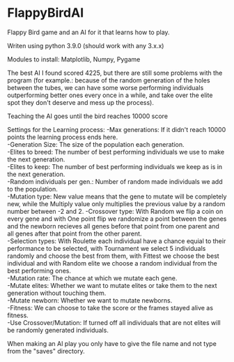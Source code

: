 # FlappyBirdAI
Flappy Bird game and an AI for it that learns how to play.

Writen using python 3.9.0 (should work with any 3.x.x)

Modules to install: Matplotlib, Numpy, Pygame

The best AI I found scored 4225, but there are still some problems with the program (for example.: because of the random generation of the holes between the tubes, we can have some worse performing individuals outperforming better ones every once in a while, and take over the elite spot they don't deserve and mess up the process).

Teaching the AI goes until the bird reaches 10000 score

Settings for the Learning process:
-Max generations: If it didn't reach 10000 points the learning process ends here.<br />
-Generation Size: The size of the population each generation.<br />
-Elites to breed: The number of best performing individuals we use to make the next generation.<br />
-Elites to keep: The number of best performing individuals we keep as is in the next generation.<br />
-Random individuals per gen.: Number of random made individuals we add to the population.<br />
-Mutation type: New value means that the gene to mutate will be completely new, while the Multiply value only multiplies the previous value by a random number between -2 and 2.
-Crossover type: With Random we flip a coin on every gene and with One point flip we randomize a point between the genes and the newborn recieves all genes before that point from one parent and all genes after that point from the other parent.<br />
-Selection types: With Roulette each individual have a chance equial to their performance to be selected, with Tournament we select 5 individuals randomly and choose the best from them, with Fittest we choose the best individual and with Random elite we choose a random individual from the best performing ones.<br />
-Mutation rate: The chance at which we mutate each gene.<br />
-Mutate elites: Whether we want to mutate elites or take them to the next generation without touching them.<br />
-Mutate newborn: Whether we want to mutate newborns.<br />
-Fitness: We can choose to take the score or the frames stayed alive as fitness.<br />
-Use Crossover/Mutation: If turned off all individuals that are not elites will be randomly generated individuals.<br />

When making an AI play you only have to give the file name and not type from the "saves" directory.
